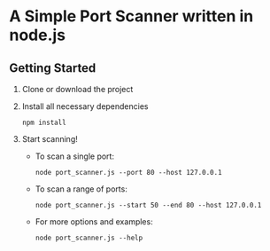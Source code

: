 # A Simple Port Scanner written in node.js

## Getting Started

1. Clone or download the project

2. Install all necessary dependencies
	
	`npm install`

3. Start scanning!

	* To scan a single port:

		`node port_scanner.js --port 80 --host 127.0.0.1`

	* To scan a range of ports:

		`node port_scanner.js --start 50 --end 80 --host 127.0.0.1`

	* For more options and examples:

		`node port_scanner.js --help`